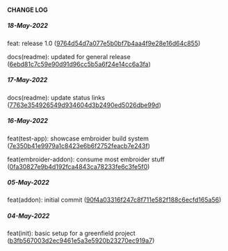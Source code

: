 #### CHANGE LOG


##### 18-May-2022

feat: release 1.0 ([9764d54d7a077e5b0bf7b4aa4f9e28e16d64c855](https://github.com/twyr/embroider-template/commit/9764d54d7a077e5b0bf7b4aa4f9e28e16d64c855))

docs(readme): updated for general release ([6ebd81c7c59e90d91d96cc5b5a6f24e14cc6a3fa](https://github.com/twyr/embroider-template/commit/6ebd81c7c59e90d91d96cc5b5a6f24e14cc6a3fa))


##### 17-May-2022

docs(readme): update status links ([7763e354926549d934604d3b2490ed5026dbe99d](https://github.com/twyr/embroider-template/commit/7763e354926549d934604d3b2490ed5026dbe99d))



##### 16-May-2022

feat(test-app): showcase embroider build system ([7e350b41e9979a1c8423e6b6f2752feacb7e243f](https://github.com/twyr/embroider-template/commit/7e350b41e9979a1c8423e6b6f2752feacb7e243f))

feat(embroider-addon): consume most embroider stuff ([0fa30827e9b4d192fca4843ca78233fe6c3fe5f0](https://github.com/twyr/embroider-template/commit/0fa30827e9b4d192fca4843ca78233fe6c3fe5f0))



##### 05-May-2022

feat(addon): initial commit ([90f4a03316f247c8f711e582f188c6ecfd165a56](https://github.com/twyr/embroider-template/commit/90f4a03316f247c8f711e582f188c6ecfd165a56))


##### 04-May-2022

feat(init): basic setup for a greenfield project ([b3fb567003d2ec9461e5a3e5920b23270ec919a7](https://github.com/twyr/embroider-template/commit/b3fb567003d2ec9461e5a3e5920b23270ec919a7))

